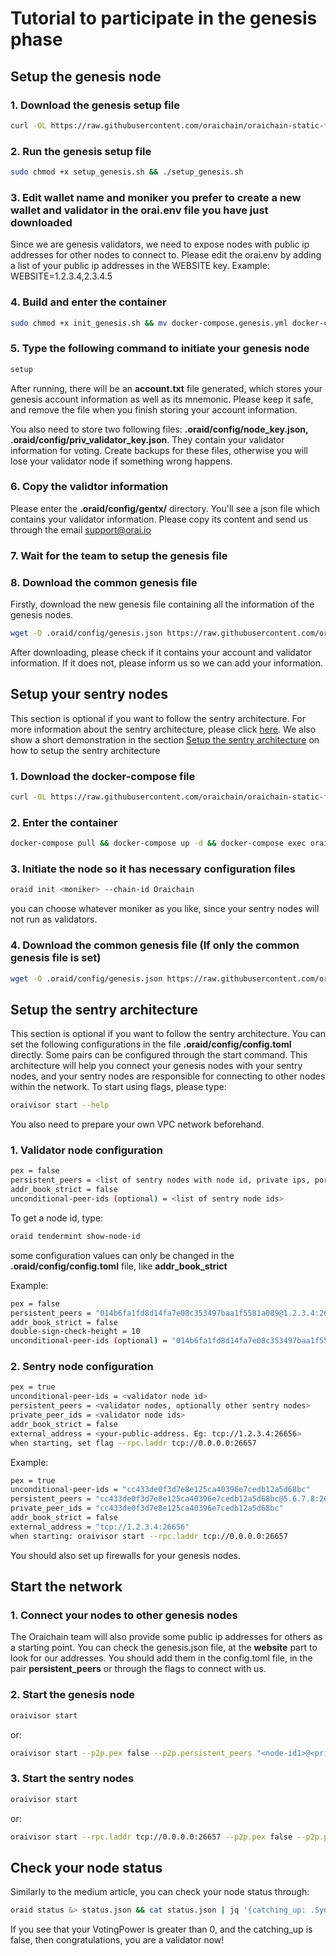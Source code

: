 # Tutorial to participate in the genesis phase

## Setup the genesis node

### 1. Download the genesis setup file

```bash
curl -OL https://raw.githubusercontent.com/oraichain/oraichain-static-files/master/mainnet-static-files/setup_genesis.sh
```

### 2. Run the genesis setup file

```bash
sudo chmod +x setup_genesis.sh && ./setup_genesis.sh
```

### 3. Edit wallet name and moniker you prefer to create a new wallet and validator in the orai.env file you have just downloaded

Since we are genesis validators, we need to expose nodes with public ip addresses for other nodes to connect to. Please edit the orai.env by adding a list of your public ip addresses in the WEBSITE key. Example: WEBSITE=1.2.3.4,2.3.4.5

### 4. Build and enter the container

```bash
sudo chmod +x init_genesis.sh && mv docker-compose.genesis.yml docker-compose.yml && docker-compose pull && docker-compose up -d && docker-compose exec orai bash
```

### 5. Type the following command to initiate your genesis node

```bash
setup
```

After running, there will be an **account.txt** file generated, which stores your genesis account information as well as its mnemonic. Please keep it safe, and remove the file when you finish storing your account information.

You also need to store two following files: **.oraid/config/node_key.json, .oraid/config/priv_validator_key.json**. They contain your validator information for voting. Create backups for these files, otherwise you will lose your validator node if something wrong happens.

### 6. Copy the validtor information

Please enter the **.oraid/config/gentx/** directory. You'll see a json file which contains your validator information. Please copy its content and send us through the email support@orai.io

### 7. Wait for the team to setup the genesis file

### 8. Download the common genesis file

Firstly, download the new genesis file containing all the information of the genesis nodes.

```bash
wget -O .oraid/config/genesis.json https://raw.githubusercontent.com/oraichain/oraichain-static-files/master/mainnet-static-files/genesis.json
```

After downloading, please check if it contains your account and validator information. If it does not, please inform us so we can add your information.

## Setup your sentry nodes

This section is optional if you want to follow the sentry architecture. For more information about the sentry architecture, please click [here](https://docs.tendermint.com/master/nodes/validators.html). We also show a short demonstration in the section [Setup the sentry architecture](#setup-the-sentry-architecture) on how to setup the sentry architecture

### 1. Download the docker-compose file

```bash
curl -OL https://raw.githubusercontent.com/oraichain/oraichain-static-files/master/mainnet-static-files/docker-compose.yml && chmod +x docker-compose.yml
```

### 2. Enter the container

```bash
docker-compose pull && docker-compose up -d && docker-compose exec orai bash
```

### 3. Initiate the node so it has necessary configuration files

```bash
oraid init <moniker> --chain-id Oraichain
```

you can choose whatever moniker as you like, since your sentry nodes will not run as validators.

### 4. Download the common genesis file (If only the common genesis file is set)

```bash
wget -O .oraid/config/genesis.json https://raw.githubusercontent.com/oraichain/oraichain-static-files/master/mainnet-static-files/genesis.json
```

## Setup the sentry architecture

This section is optional if you want to follow the sentry architecture. You can set the following configurations in the file **.oraid/config/config.toml** directly. Some pairs can be configured through the start command. This architecture will help you connect your genesis nodes with your sentry nodes, and your sentry nodes are responsible for connecting to other nodes within the network. To start using flags, please type:

```bash
oraivisor start --help
```

You also need to prepare your own VPC network beforehand.

### 1. Validator node configuration

```bash
pex = false
persistent_peers = <list of sentry nodes with node id, private ips, port 26656>
addr_book_strict = false
unconditional-peer-ids (optional) = <list of sentry node ids>
```

To get a node id, type:

```bash
oraid tendermint show-node-id
```

some configuration values can only be changed in the **.oraid/config/config.toml** file, like **addr_book_strict**

Example:

```bash
pex = false
persistent_peers = "014b6fa1fd8d14fa7e08c353497baa1f5581a089@1.2.3.4:26656,bc806159212529879b42c737c2338042e396b1dd@2.3.4.5:26656"
addr_book_strict = false
double-sign-check-height = 10
unconditional-peer-ids (optional) = "014b6fa1fd8d14fa7e08c353497baa1f5581a089,bc806159212529879b42c737c2338042e396b1dd"
```

### 2. Sentry node configuration

```bash
pex = true
unconditional-peer-ids = <validator node id>
persistent_peers = <validator nodes, optionally other sentry nodes>
private_peer_ids = <validator node ids>
addr_book_strict = false
external_address = <your-public-address. Eg: tcp://1.2.3.4:26656>
when starting, set flag --rpc.laddr tcp://0.0.0.0:26657
```

Example:

```bash
pex = true
unconditional-peer-ids = "cc433de0f3d7e8e125ca40396e7cedb12a5d68bc"
persistent_peers = "cc433de0f3d7e8e125ca40396e7cedb12a5d68bc@5.6.7.8:26656"
private_peer_ids = "cc433de0f3d7e8e125ca40396e7cedb12a5d68bc"
addr_book_strict = false
external_address = "tcp://1.2.3.4:26656"
when starting: oraivisor start --rpc.laddr tcp://0.0.0.0:26657
```

You should also set up firewalls for your genesis nodes.

## Start the network

### 1. Connect your nodes to other genesis nodes

The Oraichain team will also provide some public ip addresses for others as a starting point. You can check the genesis.json file, at the **website** part to look for our addresses. You should add them in the config.toml file, in the pair **persistent_peers** or through the flags to connect with us.

### 2. Start the genesis node

```bash
oraivisor start
```

or:

```bash
oraivisor start --p2p.pex false --p2p.persistent_peers "<node-id1>@<private-ip1>:26656,<node-id2>@<private-ip2>:26656"
```

### 3. Start the sentry nodes

```bash
oraivisor start
```

or:

```bash
oraivisor start --rpc.laddr tcp://0.0.0.0:26657 --p2p.pex false --p2p.persistent_peers "<node-id1>@<private-ip1>:26656,<node-id2>@<private-ip2>:26656" --p2p.unconditional_peer_ids "<id1>,<id2>,<id3>" --p2p.private_peer_ids "<id1>,<id2>,<id3>"
```

## Check your node status

Similarly to the medium article, you can check your node status through:

```bash
oraid status &> status.json && cat status.json | jq '{catching_up: .SyncInfo.catching_up, voting_power: .ValidatorInfo.VotingPower}'
```

If you see that your VotingPower is greater than 0, and the catching_up is false, then congratulations, you are a validator now!
